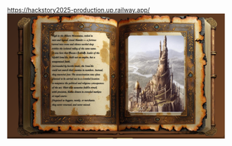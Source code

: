 https://hackstory2025-production.up.railway.app/
<img src="ss.png" alt="Metrics Visualization" width="700">
